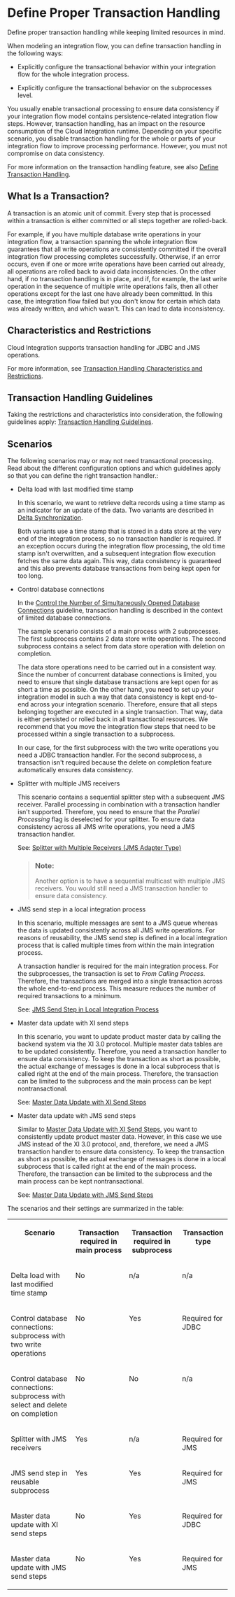 <!-- loio1c3196315d5a46a293d350b73dc2ccd5 -->

# Define Proper Transaction Handling

Define proper transaction handling while keeping limited resources in mind.

When modeling an integration flow, you can define transaction handling in the following ways:

-   Explicitly configure the transactional behavior within your integration flow for the whole integration process.

-   Explicitly configure the transactional behavior on the subprocesses level.


You usually enable transactional processing to ensure data consistency if your integration flow model contains persistence-related integration flow steps. However, transaction handling, has an impact on the resource consumption of the Cloud Integration runtime. Depending on your specific scenario, you disable transaction handling for the whole or parts of your integration flow to improve processing performance. However, you must not compromise on data consistency.

For more information on the transaction handling feature, see also [Define Transaction Handling](define-transaction-handling-2a5d4bc.md).



<a name="loio1c3196315d5a46a293d350b73dc2ccd5__section_bgx_1f5_w4b"/>

## What Is a Transaction?

A transaction is an atomic unit of commit. Every step that is processed within a transaction is either committed or all steps together are rolled-back.

For example, if you have multiple database write operations in your integration flow, a transaction spanning the whole integration flow guarantees that all write operations are consistently committed if the overall integration flow processing completes successfully. Otherwise, if an error occurs, even if one or more write operations have been carried out already, all operations are rolled back to avoid data inconsistencies. On the other hand, if no transaction handling is in place, and if, for example, the last write operation in the sequence of multiple write operations fails, then all other operations except for the last one have already been committed. In this case, the integration flow failed but you don't know for certain which data was already written, and which wasn't. This can lead to data inconsistency.



<a name="loio1c3196315d5a46a293d350b73dc2ccd5__section_ktq_kf5_w4b"/>

## Characteristics and Restrictions

Cloud Integration supports transaction handling for JDBC and JMS operations.

For more information, see [Transaction Handling Characteristics and Restrictions](transaction-handling-characteristics-and-restrictions-2388efb.md).



<a name="loio1c3196315d5a46a293d350b73dc2ccd5__section_qvr_n35_w4b"/>

## Transaction Handling Guidelines

Taking the restrictions and characteristics into consideration, the following guidelines apply: [Transaction Handling Guidelines](transaction-handling-guidelines-52e3f67.md).



<a name="loio1c3196315d5a46a293d350b73dc2ccd5__section_m1h_hj5_w4b"/>

## Scenarios

The following scenarios may or may not need transactional processing. Read about the different configuration options and which guidelines apply so that you can define the right transaction handler.:

-   Delta load with last modified time stamp

    In this scenario, we want to retrieve delta records using a time stamp as an indicator for an update of the data. Two variants are described in [Delta Synchronization](delta-synchronization-012be7e.md).

    Both variants use a time stamp that is stored in a data store at the very end of the integration process, so no transaction handler is required. If an exception occurs during the integration flow processing, the old time stamp isn't overwritten, and a subsequent integration flow execution fetches the same data again. This way, data consistency is guaranteed and this also prevents database transactions from being kept open for too long.

-   Control database connections

    In the [Control the Number of Simultaneously Opened Database Connections](control-the-number-of-simultaneously-opened-database-connections-90628e9.md) guideline, transaction handling is described in the context of limited database connections.

    The sample scenario consists of a main process with 2 subprocesses. The first subprocess contains 2 data store write operations. The second subprocess contains a select from data store operation with deletion on completion.

    The data store operations need to be carried out in a consistent way. Since the number of concurrent database connections is limited, you need to ensure that single database transactions are kept open for as short a time as possible. On the other hand, you need to set up your integration model in such a way that data consistency is kept end-to-end across your integration scenario. Therefore, ensure that all steps belonging together are executed in a single transaction. That way, data is either persisted or rolled back in all transactional resources. We recommend that you move the integration flow steps that need to be processed within a single transaction to a subprocess.

    In our case, for the first subprocess with the two write operations you need a JDBC transaction handler. For the second subprocess, a transaction isn't required because the delete on completion feature automatically ensures data consistency.

-   Splitter with multiple JMS receivers

    This scenario contains a sequential splitter step with a subsequent JMS receiver. Parallel processing in combination with a transaction handler isn't supported. Therefore, you need to ensure that the *Parallel Processing* flag is deselected for your splitter. To ensure data consistency across all JMS write operations, you need a JMS transaction handler.

    See: [Splitter with Multiple Receivers \(JMS Adapter Type\)](splitter-with-multiple-receivers-jms-adapter-type-fc2755c.md)

    > ### Note:  
    > Another option is to have a sequential multicast with multiple JMS receivers. You would still need a JMS transaction handler to ensure data consistency.

-   JMS send step in a local integration process

    In this scenario, multiple messages are sent to a JMS queue whereas the data is updated consistently across all JMS write operations. For reasons of reusability, the JMS send step is defined in a local integration process that is called multiple times from within the main integration process.

    A transaction handler is required for the main integration process. For the subprocesses, the transaction is set to *From Calling Process*. Therefore, the transactions are merged into a single transaction across the whole end-to-end process. This measure reduces the number of required transactions to a minimum.

    See: [JMS Send Step in Local Integration Process](jms-send-step-in-local-integration-process-a5644c8.md)

-   Master data update with XI send steps

    In this scenario, you want to update product master data by calling the backend system via the XI 3.0 protocol. Multiple master data tables are to be updated consistently. Therefore, you need a transaction handler to ensure data consistency. To keep the transaction as short as possible, the actual exchange of messages is done in a local subprocess that is called right at the end of the main process. Therefore, the transaction can be limited to the subprocess and the main process can be kept nontransactional.

    See: [Master Data Update with XI Send Steps](master-data-update-with-xi-send-steps-5fb0541.md)

-   Master data update with JMS send steps

    Similar to [Master Data Update with XI Send Steps](master-data-update-with-xi-send-steps-5fb0541.md), you want to consistently update product master data. However, in this case we use JMS instead of the XI 3.0 protocol, and, therefore, we need a JMS transaction handler to ensure data consistency. To keep the transaction as short as possible, the actual exchange of messages is done in a local subprocess that is called right at the end of the main process. Therefore, the transaction can be limited to the subprocess and the main process can be kept nontransactional.

    See: [Master Data Update with JMS Send Steps](master-data-update-with-jms-send-steps-1c3e583.md)


The scenarios and their settings are summarized in the table:


<table>
<tr>
<th valign="top">

Scenario

</th>
<th valign="top">

Transaction required in main process

</th>
<th valign="top">

Transaction required in subprocess

</th>
<th valign="top">

Transaction type

</th>
</tr>
<tr>
<td valign="top">

Delta load with last modified time stamp

</td>
<td valign="top">

No

</td>
<td valign="top">

n/a

</td>
<td valign="top">

n/a

</td>
</tr>
<tr>
<td valign="top">

Control database connections: subprocess with two write operations

</td>
<td valign="top">

No

</td>
<td valign="top">

Yes

</td>
<td valign="top">

Required for JDBC

</td>
</tr>
<tr>
<td valign="top">

Control database connections: subprocess with select and delete on completion

</td>
<td valign="top">

No

</td>
<td valign="top">

No

</td>
<td valign="top">

n/a

</td>
</tr>
<tr>
<td valign="top">

Splitter with JMS receivers

</td>
<td valign="top">

Yes

</td>
<td valign="top">

n/a

</td>
<td valign="top">

Required for JMS

</td>
</tr>
<tr>
<td valign="top">

JMS send step in reusable subprocess

</td>
<td valign="top">

Yes

</td>
<td valign="top">

Yes

</td>
<td valign="top">

Required for JMS

</td>
</tr>
<tr>
<td valign="top">

Master data update with XI send steps

</td>
<td valign="top">

No

</td>
<td valign="top">

Yes

</td>
<td valign="top">

Required for JDBC

</td>
</tr>
<tr>
<td valign="top">

Master data update with JMS send steps

</td>
<td valign="top">

No

</td>
<td valign="top">

Yes

</td>
<td valign="top">

Required for JMS

</td>
</tr>
</table>


